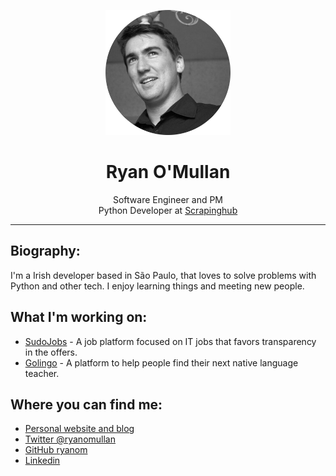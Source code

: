 <div class="info">
  <p align="center" class="header-image"><img src="images/circle_head.png" width="200"></p>
  <h1 class="name" align="center"><span>Ryan O'Mullan</span></h1>
  <p class="meta-data" align="center">
  Software Engineer and PM<br/>
    Python Developer at <a target="_blank" rel="noopener noreferrer" href="https://scrapinghub.com/">Scrapinghub</a><br/>
  </p>
  <p class="info-footer" align="center">

  </p>
</div>

---

## Biography:

I'm a Irish developer based in São Paulo, that loves to solve problems with Python and other tech. I enjoy learning things and meeting new people.

## What I'm working on:

- [SudoJobs](http://sudojobs.io/) - A job platform focused on IT jobs that favors transparency in the offers.
- [Golingo](http://golingo.com.br/) - A platform to help people find their next native language teacher.

## Where you can find me:

- [Personal website and blog](https://ryanomullan.com)
- [Twitter @ryanomullan](https://twitter.com/ryanomullan)
- [GitHub ryanom](https://github.com/ryanom)
- [Linkedin](https://www.linkedin.com/in/ryanomullan/)
